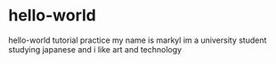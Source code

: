 # hello-world
hello-world tutorial practice
my name is markyl
im a university student studying japanese
and i like art and technology
